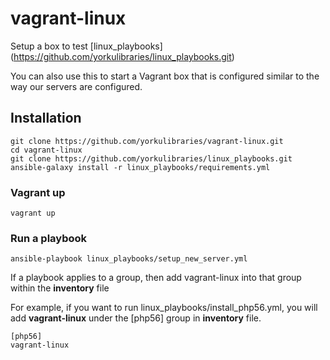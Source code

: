 # vagrant-linux
Setup a box to test [linux_playbooks] (https://github.com/yorkulibraries/linux_playbooks.git)

You can also use this to start a Vagrant box that is configured similar to the way our servers are configured.

## Installation
```
git clone https://github.com/yorkulibraries/vagrant-linux.git
cd vagrant-linux
git clone https://github.com/yorkulibraries/linux_playbooks.git
ansible-galaxy install -r linux_playbooks/requirements.yml 
```

### Vagrant up
```
vagrant up
```

### Run a playbook
```
ansible-playbook linux_playbooks/setup_new_server.yml
```

If a playbook applies to a group, then add vagrant-linux into that group within the **inventory** file

For example, if you want to run linux_playbooks/install_php56.yml, you will add **vagrant-linux** under the [php56] group in **inventory** file.
```
[php56]
vagrant-linux
```

